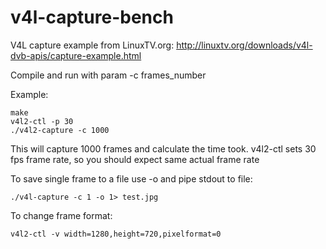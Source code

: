 # v4l-capture-bench

V4L capture example from LinuxTV.org: http://linuxtv.org/downloads/v4l-dvb-apis/capture-example.html

Compile and run with param -c frames_number

Example:
```
make
v4l2-ctl -p 30
./v4l2-capture -c 1000
```
This will capture 1000 frames and calculate the time took. v4l2-ctl sets 30 fps frame rate, so you should expect same actual frame rate

To save single frame to a file use -o and pipe stdout to file:
```
./v4l-capture -c 1 -o 1> test.jpg
```
To change frame format:
```
v4l2-ctl -v width=1280,height=720,pixelformat=0
```
